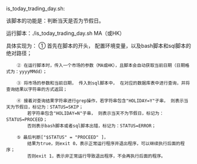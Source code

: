 is_today_trading_day.sh:

该脚本的功能是：判断当天是否为节假日。

运行脚本：./is_today_trading_day.sh MA（或HK） 

具体实现为： 
		① 首先在脚本的开头， 配置环境变量，以及bash脚本和sql脚本的绝对路径；
		
		② 在运行脚本时，传入一个市场的参数（MA或HK），且脚本会自动获取当前日期（日期格式为：yyyyMMdd）；
		
		③ 将市场的参数和当前日期， 传入到sql脚本中， 在对应的数据库表中进行查询，并将查询结果以字符串的方式返回；
		
		④ 接着对查询结果字符串进行grep操作，若字符串包含"HOLIDAY=Y"子串， 则表示当天为节假日，标记为：STATUS=SKIP；
			若字符串包含"HOLIDAY=N"子串， 则表示当天不为节假日，标记为：STATUS=PROCEED；
			否则表示bash脚本或者sql脚本出错，标记为：STATUS=ERROR；
			
		⑤ 最后判断["$STATUS" = "PROCEED" ]，
			结果为true，则exit 0，表示正常运行程序并退出程序，可以继续执行后面的程序；
			否则exit 1，表示非正常运行导致退出程序，不会再执行后面的程序。
